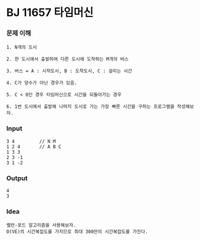 # BJ 11657 타임머신

### 문제 이해
```
1. N개의 도시

2. 한 도시에서 출발하여 다른 도시에 도착하는 M개의 버스

3. 버스 = A : 시작도시, B : 도착도시, C : 걸리는 시간

4. C가 양수가 아닌 경우가 있음.

5. C < 0인 경우 타임머신으로 시간을 되돌아가는 경우

6. 1번 도시에서 출발해 나머지 도시로 가는 가장 빠른 시간을 구하는 프로그램을 작성해보자.
```

### Input
```
3 4         // N M
1 2 4       // A B C
1 3 3
2 3 -1
3 1 -2
```

### Output
```
4
3
```

### Idea
```
벨만-포드 알고리즘을 사용해보자.
O(VE)의 시간복잡도를 가지므로 최대 300만의 시간복잡도를 가진다.
```
